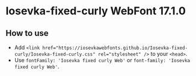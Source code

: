 # Iosevka-fixed-curly WebFont 17.1.0

## How to use

- Add `<link href="https://iosevkawebfonts.github.io/Iosevka-fixed-curly/Iosevka-fixed-curly.css" rel="stylesheet" />` to your `<head>`.
- Use `fontFamily: 'Iosevka fixed curly Web'` or `font-family: 'Iosevka fixed curly Web'`.
